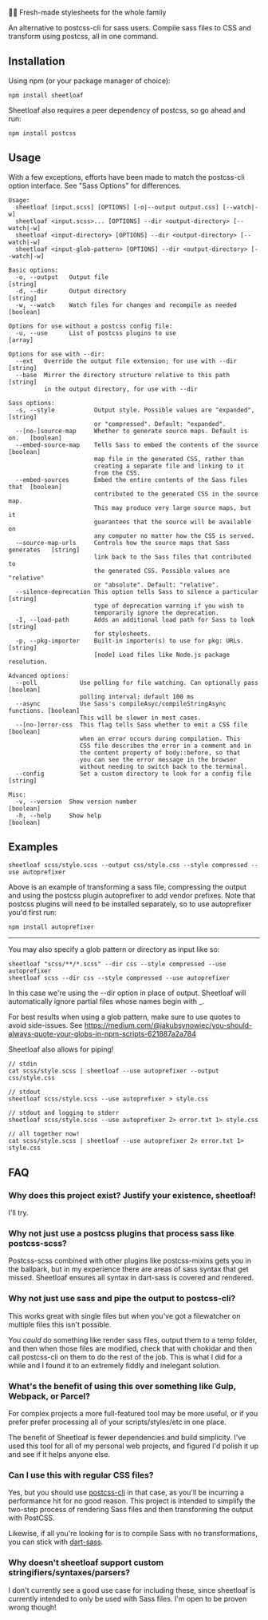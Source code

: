📃🍞 Fresh-made stylesheets for the whole family

An alternative to postcss-cli for sass users. Compile sass files to CSS and transform using postcss, all in one command.

## Installation

Using npm (or your package manager of choice):

```
npm install sheetloaf
```

Sheetloaf also requires a peer dependency of postcss, so go ahead and run:

```
npm install postcss
```

## Usage

With a few exceptions, efforts have been made to match the postcss-cli option interface. See "Sass Options" for differences.

```
Usage:
  sheetloaf [input.scss] [OPTIONS] [-o|--output output.css] [--watch|-w]
  sheetloaf <input.scss>... [OPTIONS] --dir <output-directory> [--watch|-w]
  sheetloaf <input-directory> [OPTIONS] --dir <output-directory> [--watch|-w]
  sheetloaf <input-glob-pattern> [OPTIONS] --dir <output-directory> [--watch|-w]

Basic options:
  -o, --output   Output file                                            [string]
  -d, --dir      Output directory                                       [string]
  -w, --watch    Watch files for changes and recompile as needed       [boolean]

Options for use without a postcss config file:
  -u, --use      List of postcss plugins to use                          [array]

Options for use with --dir:
  --ext   Override the output file extension; for use with --dir        [string]
  --base  Mirror the directory structure relative to this path          [string]
          in the output directory, for use with --dir

Sass options:
  -s, --style           Output style. Possible values are "expanded",      [string]
                        or "compressed". Default: "expanded".
  --[no-]source-map     Whether to generate source maps. Default is on.   [boolean]
  --embed-source-map    Tells Sass to embed the contents of the source    [boolean]
                        map file in the generated CSS, rather than
                        creating a separate file and linking to it
                        from the CSS.
  --embed-sources       Embed the entire contents of the Sass files that  [boolean]
                        contributed to the generated CSS in the source map.
                        This may produce very large source maps, but it
                        guarantees that the source will be available on
                        any computer no matter how the CSS is served.
  -–source-map-urls     Controls how the source maps that Sass generates   [string]
                        link back to the Sass files that contributed to
                        the generated CSS. Possible values are "relative"
                        or "absolute". Default: "relative".
  --silence-deprecation This option tells Sass to silence a particular     [string]
                        type of deprecation warning if you wish to 
                        temporarily ignore the deprecation.
  -I, --load-path       Adds an additional load path for Sass to look      [string]
                        for stylesheets.
  -p, --pkg-importer    Built-in importer(s) to use for pkg: URLs.         [string]
                        [node] Load files like Node.js package resolution.

Advanced options:
  --poll            Use polling for file watching. Can optionally pass   [boolean]
                    polling interval; default 100 ms
  --async           Use Sass's compileAsyc/compileStringAsync functions. [boolean]
                    This will be slower in most cases.
  --[no-]error-css  This flag tells Sass whether to emit a CSS file      [boolean]
                    when an error occurs during compilation. This
                    CSS file describes the error in a comment and in
                    the content property of body::before, so that
                    you can see the error message in the browser
                    without needing to switch back to the terminal.
  --config          Set a custom directory to look for a config file      [string]

Misc:
  -v, --version  Show version number                                   [boolean]
  -h, --help     Show help                                             [boolean]

```

## Examples

```
sheetloaf scss/style.scss --output css/style.css --style compressed --use autoprefixer
```

Above is an example of transforming a sass file, compressing the output and using the
postcss plugin autoprefixer to add vendor prefixes. Note that postcss plugins will need to be installed
separately, so to use autoprefixer you'd first run:

```
npm install autoprefixer
```

---

You may also specify a glob pattern or directory as input like so:

```
sheetloaf "scss/**/*.scss" --dir css --style compressed --use autoprefixer
sheetloaf scss --dir css --style compressed --use autoprefixer
```

In this case we're using the --dir option in place of output. Sheetloaf will automatically ignore partial files whose names begin with \_.

For best results when using a glob pattern, make sure to use quotes to avoid side-issues. See https://medium.com/@jakubsynowiec/you-should-always-quote-your-globs-in-npm-scripts-621887a2a784

Sheetloaf also allows for piping!

```
// stdin
cat scss/style.scss | sheetloaf --use autoprefixer --output css/style.css

// stdout
sheetloaf scss/style.scss --use autoprefixer > style.css

// stdout and logging to stderr
sheetloaf scss/style.scss --use autoprefixer 2> error.txt 1> style.css

// all together now!
cat scss/style.scss | sheetloaf --use autoprefixer 2> error.txt 1> style.css
```

## FAQ

### Why does this project exist? Justify your existence, sheetloaf!

I'll try.

### Why not just use a postcss plugins that process sass like postcss-scss?

Postcss-scss combined with other plugins like postcss-mixins gets you in the ballpark, but in my experience there are areas of sass syntax that get missed. Sheetloaf ensures all syntax in dart-sass is covered and rendered.

### Why not just use sass and pipe the output to postcss-cli?

This works great with single files but when you've got a filewatcher on multiple files this isn't possible.

You _could_ do something like render sass files, output them to a temp folder, and then when those files are modified, check that with chokidar and then call postcss-cli on them to do the rest of the job. This is what I did for a while and I found it to an extremely fiddly and inelegant solution.

### What's the benefit of using this over something like Gulp, Webpack, or Parcel?

For complex projects a more full-featured tool may be more useful, or if you prefer prefer processing all of your scripts/styles/etc in one place.

The benefit of Sheetloaf is fewer dependencies and build simplicity. I've used this tool for all of my personal web projects, and figured I'd polish it up and see if it helps anyone else.

### Can I use this with regular CSS files?

Yes, but you should use [postcss-cli](https://github.com/postcss/postcss-cli) in that case, as you'll be incurring a performance hit for no good reason. This project is intended to simplify the two-step process of rendering Sass files and then transforming the output with PostCSS.

Likewise, if all you're looking for is to compile Sass with no transformations, you can stick with [dart-sass](https://github.com/sass/dart-sass).

### Why doesn't sheetloaf support custom stringifiers/syntaxes/parsers?

I don't currently see a good use case for including these, since sheetloaf is currently intended to only be used with Sass files. I'm open to be proven wrong though!

